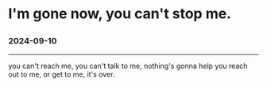 # I'm gone now, you can't stop me. <p>
### 2024-09-10
---
you can't reach me, you can't talk to me, nothing's gonna help you reach out to me, or get to me, it's over.